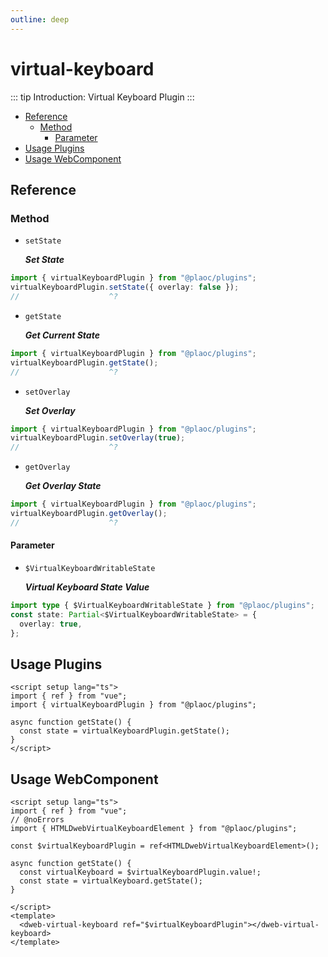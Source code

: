 ```yaml
---
outline: deep
---
```


# virtual-keyboard

<Badges name="@plaoc/plugins" />
<Platform supports="iOS,Android" />

::: tip Introduction:
Virtual Keyboard Plugin
:::

- [Reference](#reference)
  - [Method](#method)
    - [Parameter](#parameter)
- [Usage Plugins](#usage-plugins)
- [Usage WebComponent](#usage-webcomponent)

## Reference

### Method

- `setState`

  **_Set State_**

```ts twoslash
import { virtualKeyboardPlugin } from "@plaoc/plugins";
virtualKeyboardPlugin.setState({ overlay: false });
//                    ^?
```

- `getState`

  **_Get Current State_**

```ts twoslash
import { virtualKeyboardPlugin } from "@plaoc/plugins";
virtualKeyboardPlugin.getState();
//                    ^?
```

- `setOverlay`

  **_Set Overlay_**

```ts twoslash
import { virtualKeyboardPlugin } from "@plaoc/plugins";
virtualKeyboardPlugin.setOverlay(true);
//                    ^?
```

- `getOverlay`

  **_Get Overlay State_**

```ts twoslash
import { virtualKeyboardPlugin } from "@plaoc/plugins";
virtualKeyboardPlugin.getOverlay();
//                    ^?
```

#### Parameter

- `$VirtualKeyboardWritableState`

  **_Virtual Keyboard State Value_**

```ts twoslash
import type { $VirtualKeyboardWritableState } from "@plaoc/plugins";
const state: Partial<$VirtualKeyboardWritableState> = {
  overlay: true,
};
```

## Usage Plugins

```vue twoslash
<script setup lang="ts">
import { ref } from "vue";
import { virtualKeyboardPlugin } from "@plaoc/plugins";

async function getState() {
  const state = virtualKeyboardPlugin.getState();
}
</script>
```

## Usage WebComponent

```vue twoslash
<script setup lang="ts">
import { ref } from "vue";
// @noErrors
import { HTMLDwebVirtualKeyboardElement } from "@plaoc/plugins";

const $virtualKeyboardPlugin = ref<HTMLDwebVirtualKeyboardElement>();

async function getState() {
  const virtualKeyboard = $virtualKeyboardPlugin.value!;
  const state = virtualKeyboard.getState();
}

</script>
<template>
  <dweb-virtual-keyboard ref="$virtualKeyboardPlugin"></dweb-virtual-keyboard>
</template>
```
